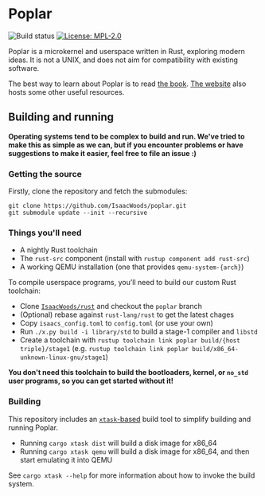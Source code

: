 # Poplar
![Build status](https://github.com/IsaacWoods/poplar/actions/workflows/build/badge.svg)
[![License: MPL-2.0](https://img.shields.io/badge/license-MPL--2.0-blue.svg)](https://opensource.org/licenses/MPL-2.0)

Poplar is a microkernel and userspace written in Rust, exploring modern ideas. It is not a UNIX, and does not aim
for compatibility with existing software.

The best way to learn about Poplar is to read [the book](https://isaacwoods.github.io/poplar/book/).
[The website](https://isaacwoods.github.io/poplar) also hosts some other useful resources.

## Building and running
**Operating systems tend to be complex to build and run. We've tried to make this as simple as we can, but if you
encounter problems or have suggestions to make it easier, feel free to file an issue :)**

### Getting the source
Firstly, clone the repository and fetch the submodules:
```
git clone https://github.com/IsaacWoods/poplar.git
git submodule update --init --recursive
```

### Things you'll need
- A nightly Rust toolchain
- The `rust-src` component (install with `rustup component add rust-src`)
- A working QEMU installation (one that provides `qemu-system-{arch}`)

To compile userspace programs, you'll need to build our custom Rust toolchain:
- Clone [`IsaacWoods/rust`](https://github.com/IsaacWoods/rust/tree/poplar) and checkout the `poplar` branch
- (Optional) rebase against `rust-lang/rust` to get the latest chages
- Copy `isaacs_config.toml` to `config.toml` (or use your own)
- Run `./x.py build -i library/std` to build a stage-1 compiler and `libstd`
- Create a toolchain with `rustup toolchain link poplar build/{host triple}/stage1` (e.g. `rustup toolchain link poplar build/x86_64-unknown-linux-gnu/stage1`)

**You don't need this toolchain to build the bootloaders, kernel, or `no_std` user programs, so you can get started
without it!**

### Building
This repository includes an [`xtask`-based](https://github.com/matklad/cargo-xtask) build tool to simplify building and running Poplar.

* Running `cargo xtask dist` will build a disk image for x86_64
* Running `cargo xtask qemu` will build a disk image for x86_64, and then start emulating it into QEMU

See `cargo xtask --help` for more information about how to invoke the build system.
